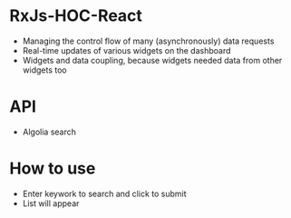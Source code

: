 # RxJs-HOC-React
* Managing the control flow of many (asynchronously) data requests
* Real-time updates of various widgets on the dashboard
* Widgets and data coupling, because widgets needed data from other widgets too

# API

* Algolia search

# How to use 

* Enter keywork to search and click to submit
* List will appear
